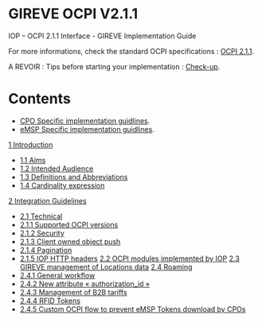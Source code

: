 # GIREVE OCPI V2.1.1
IOP – OCPI 2.1.1 Interface - GIREVE Implementation Guide

For more informations, check the standard OCPI specifications : [OCPI 2.1.1](https://github.com/ocpi/ocpi/tree/release-2.1.1-bugfixes#contents).

A REVOIR : Tips before starting your implementation : [Check-up](checkup_edits.md).

# Contents
- [CPO Specific implementation guidlines](cpo_edits.md).
- [eMSP Specific implementation guidlines](emsp_edits.md).

[1 Introduction](#_Toc122429849)
- [1.1 Aims](#_Toc122429850)
- [1.2 Intended Audience](#_Toc122429851)
- [1.3 Definitions and Abbreviations](#_Toc122429852)
- [1.4 Cardinality expression](#_Toc122429853)

[2 Integration Guidelines](#_Toc122429854)
- [2.1 Technical](#_Toc122429855)
- [2.1.1 Supported OCPI versions](#_Toc122429856)
- [2.1.2 Security](#_Toc122429857)
- [2.1.3 Client owned object push](#_Toc122429858)
- [2.1.4 Pagination](#_Toc122429859)
- [2.1.5 IOP HTTP headers](#_Toc122429860)
[2.2 OCPI modules implemented by IOP](#_Toc122429861)
[2.3 GIREVE management of Locations data](#_Toc122429862)
[2.4 Roaming](#_Toc122429871)
- [2.4.1 General workflow](#_Toc122429872)
- [2.4.2 New attribute « authorization_id »](#_Toc122429873)
- [2.4.3 Management of B2B tariffs](#_Toc122429874)
- [2.4.4 RFID Tokens](#_Toc122429875)
- [2.4.5 Custom OCPI flow to prevent eMSP Tokens download by CPOs](#_Toc122429876)


